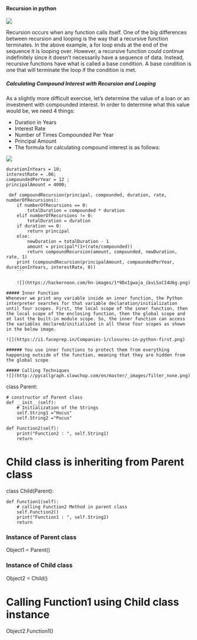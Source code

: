 #### Recursion in python

![](https://hackernoon.com/hn-images/1*fRTXgLKPanRlrZTd8V02yw.png)

Recursion occurs when any function calls itself. One of the big differences between recursion and looping is the way that a recursive function terminates. In the above example, a for loop ends at the end of the sequence it is looping over. However, a recursive function could continue indefinitely since it doesn’t necessarily have a sequence of data. Instead, recursive functions have what is called a base condition. A base condition is one that will terminate the loop if the condition is met.

##### Calculating Compound Interest with Recursion and Looping

As a slightly more difficult exercise, let’s determine the value of a loan or an investment with compounded interest. In order to determine what this value would be, we need 4 things:

- Duration in Years
- Interest Rate
- Number of Times Compounded Per Year
- Principal Amount
- The formula for calculating compound interest is as follows:

![](https://hackernoon.com/hn-images/1*UqPzTlpM_Ny1VoBjeim39g.png)

``` 
durationInYears = 10;
interestRate = .06;
compoundedPerYear = 12 ;
principalAmount = 4000;
 
 def compoundRecursion(principal, compounded, duration, rate, numberOfRecursions):
    if numberOfRecursions == 0:
        totalDuration = compounded * duration
    elif numberOfRecursions != 0:
        totalDuration = duration
    if duration == 0:
        return principal
    else:
        newDuration = totalDuration - 1
        amount = principal*(1+(rate/compounded))
        return compoundRecursion(amount, compounded, newDuration, rate, 1)
	print (compoundRecursion(principalAmount, compoundedPerYear, durationInYears, interestRate, 0))
	```
	
	![](https://hackernoon.com/hn-images/1*9DxIgwaja_ikvLSxCI4U6g.png)

##### Inner Function
Whenever we print any variable inside an inner function, the Python interpreter searches for that variable declaration/initialization until four scopes. First, the local scope of the inner function, then the local scope of the enclosing function, then the global scope and at last the built-in module scope. So, the inner function can access the variables declared/initialized in all these four scopes as shown in the below image.

![](https://i1.faceprep.in/Companies-1/closures-in-python-first.png)

###### You use inner functions to protect them from everything happening outside of the function, meaning that they are hidden from the global scope

##### Calling Techniques
![](http://pycallgraph.slowchop.com/en/master/_images/filter_none.png)

```
class Parent: 
  
    # constructor of Parent class 
    def __init__(self): 
        # Initialization of the Strings 
        self.String1 ="Hocus"
        self.String2 ="Pocus"
  
    def Function2(self): 
        print("Function2 : ", self.String1) 
        return
  
# Child class is inheriting from Parent class 
class Child(Parent): 
  
    def Function1(self): 
        # calling Function2 Method in parent class  
        self.Function2() 
        print("Function1 : ", self.String2) 
        return   
  
### Instance of Parent class 
Object1 = Parent() 
  
### Instance of Child class 
Object2 = Child() 
  
# Calling Function1 using Child class instance 
Object2.Function1()
```
